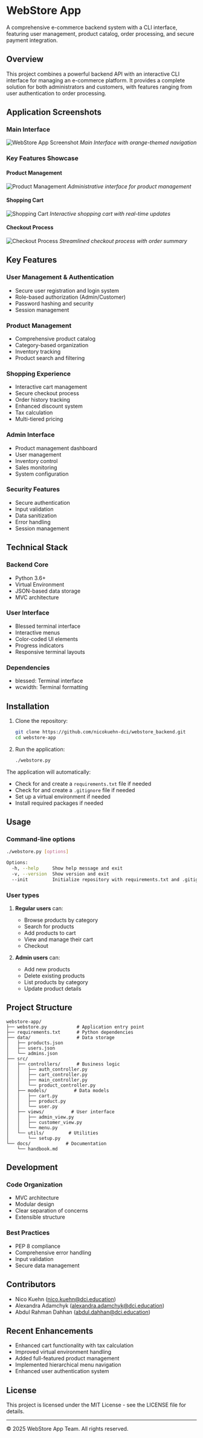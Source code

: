 # WebStore App

A comprehensive e-commerce backend system with a CLI interface, featuring user management, product catalog, order processing, and secure payment integration.

## Overview

This project combines a powerful backend API with an interactive CLI interface for managing an e-commerce platform. It provides a complete solution for both administrators and customers, with features ranging from user authentication to order processing.

## Application Screenshots

### Main Interface
![WebStore App Screenshot](docs/images/app-screenshot.png)
*Main Interface with orange-themed navigation*

### Key Features Showcase

#### Product Management
![Product Management](docs/images/product-management.png)
*Administrative interface for product management*

#### Shopping Cart
![Shopping Cart](docs/images/cart-view.png)
*Interactive shopping cart with real-time updates*

#### Checkout Process
![Checkout Process](docs/images/checkout-process.png)
*Streamlined checkout process with order summary*

## Key Features

### User Management & Authentication
- Secure user registration and login system
- Role-based authorization (Admin/Customer)
- Password hashing and security
- Session management

### Product Management
- Comprehensive product catalog
- Category-based organization
- Inventory tracking
- Product search and filtering

### Shopping Experience
- Interactive cart management
- Secure checkout process
- Order history tracking
- Enhanced discount system
- Tax calculation
- Multi-tiered pricing

### Admin Interface
- Product management dashboard
- User management
- Inventory control
- Sales monitoring
- System configuration

### Security Features
- Secure authentication
- Input validation
- Data sanitization
- Error handling
- Session management

## Technical Stack

### Backend Core
- Python 3.6+
- Virtual Environment
- JSON-based data storage
- MVC architecture

### User Interface
- Blessed terminal interface
- Interactive menus
- Color-coded UI elements
- Progress indicators
- Responsive terminal layouts

### Dependencies
- blessed: Terminal interface
- wcwidth: Terminal formatting

## Installation

1. Clone the repository:
   ```bash
   git clone https://github.com/nicokuehn-dci/webstore_backend.git
   cd webstore-app
   ```

2. Run the application:
   ```bash
   ./webstore.py
   ```

The application will automatically:
- Check for and create a `requirements.txt` file if needed
- Check for and create a `.gitignore` file if needed
- Set up a virtual environment if needed
- Install required packages if needed

## Usage

### Command-line options

```bash
./webstore.py [options]

Options:
  -h, --help     Show help message and exit
  -v, --version  Show version and exit
  --init         Initialize repository with requirements.txt and .gitignore
```

### User types

1. **Regular users** can:
   - Browse products by category
   - Search for products
   - Add products to cart
   - View and manage their cart
   - Checkout

2. **Admin users** can:
   - Add new products
   - Delete existing products
   - List products by category
   - Update product details

## Project Structure

```
webstore-app/
├── webstore.py           # Application entry point
├── requirements.txt      # Python dependencies
├── data/                 # Data storage
│   ├── products.json
│   ├── users.json
│   └── admins.json
├── src/
│   ├── controllers/      # Business logic
│   │   ├── auth_controller.py
│   │   ├── cart_controller.py
│   │   ├── main_controller.py
│   │   └── product_controller.py
│   ├── models/          # Data models
│   │   ├── cart.py
│   │   ├── product.py
│   │   └── user.py
│   ├── views/          # User interface
│   │   ├── admin_view.py
│   │   ├── customer_view.py
│   │   └── menu.py
│   └── utils/         # Utilities
│       └── setup.py
└── docs/             # Documentation
    └── handbook.md
```

## Development

### Code Organization
- MVC architecture
- Modular design
- Clear separation of concerns
- Extensible structure

### Best Practices
- PEP 8 compliance
- Comprehensive error handling
- Input validation
- Secure data management

## Contributors

- Nico Kuehn (<nico.kuehn@dci.education>)
- Alexandra Adamchyk (<alexandra.adamchyk@dci.education>)
- Abdul Rahman Dahhan (<abdul.dahhan@dci.education>)

## Recent Enhancements
- Enhanced cart functionality with tax calculation
- Improved virtual environment handling
- Added full-featured product management
- Implemented hierarchical menu navigation
- Enhanced user authentication system

## License

This project is licensed under the MIT License - see the LICENSE file for details.

---

© 2025 WebStore App Team. All rights reserved.
